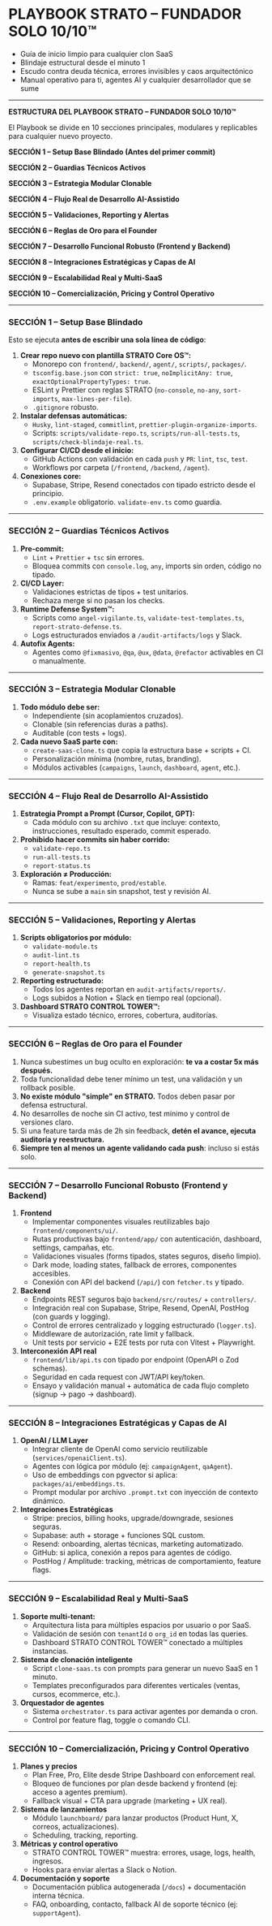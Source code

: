 # **PLAYBOOK STRATO – FUNDADOR SOLO 10/10™**

- Guía de inicio limpio para cualquier clon SaaS
- Blindaje estructural desde el minuto 1
- Escudo contra deuda técnica, errores invisibles y caos arquitectónico
- Manual operativo para ti, agentes AI y cualquier desarrollador que se sume

---

**ESTRUCTURA DEL PLAYBOOK STRATO – FUNDADOR SOLO 10/10™**

El Playbook se divide en 10 secciones principales, modulares y replicables para cualquier nuevo proyecto.

**SECCIÓN 1 – Setup Base Blindado (Antes del primer commit)**

**SECCIÓN 2 – Guardias Técnicos Activos**

**SECCIÓN 3 – Estrategia Modular Clonable**

**SECCIÓN 4 – Flujo Real de Desarrollo AI-Assistido**

**SECCIÓN 5 – Validaciones, Reporting y Alertas**

**SECCIÓN 6 – Reglas de Oro para el Founder**

**SECCIÓN 7 – Desarrollo Funcional Robusto (Frontend y Backend)**

**SECCIÓN 8 – Integraciones Estratégicas y Capas de AI**

**SECCIÓN 9 – Escalabilidad Real y Multi-SaaS**

**SECCIÓN 10 – Comercialización, Pricing y Control Operativo**

---

### **SECCIÓN 1 – Setup Base Blindado**

Esto se ejecuta **antes de escribir una sola línea de código**:

1.  **Crear repo nuevo con plantilla STRATO Core OS™:**
    -   Monorepo con `frontend/`, `backend/`, `agent/`, `scripts/`, `packages/`.
    -   `tsconfig.base.json` con `strict: true`, `noImplicitAny: true`, `exactOptionalPropertyTypes: true`.
    -   ESLint y Prettier con reglas STRATO (`no-console`, `no-any`, `sort-imports`, `max-lines-per-file`).
    -   `.gitignore` robusto.
2.  **Instalar defensas automáticas:**
    -   `Husky`, `lint-staged`, `commitlint`, `prettier-plugin-organize-imports`.
    -   Scripts: `scripts/validate-repo.ts`, `scripts/run-all-tests.ts`, `scripts/check-blindaje-real.ts`.
3.  **Configurar CI/CD desde el inicio:**
    -   GitHub Actions con validación en cada `push` y `PR`: `lint`, `tsc`, `test`.
    -   Workflows por carpeta (`/frontend`, `/backend`, `/agent`).
4.  **Conexiones core:**
    -   Supabase, Stripe, Resend conectados con tipado estricto desde el principio.
    -   `.env.example` obligatorio. `validate-env.ts` como guardia.

---

### **SECCIÓN 2 – Guardias Técnicos Activos**

1.  **Pre-commit:**
    -   `Lint` + `Prettier` + `tsc` sin errores.
    -   Bloquea commits con `console.log`, `any`, imports sin orden, código no tipado.
2.  **CI/CD Layer:**
    -   Validaciones estrictas de tipos + test unitarios.
    -   Rechaza merge si no pasan los checks.
3.  **Runtime Defense System™:**
    -   Scripts como `angel-vigilante.ts`, `validate-test-templates.ts`, `report-strato-defense.ts`.
    -   Logs estructurados enviados a `/audit-artifacts/logs` y Slack.
4.  **Autofix Agents:**
    -   Agentes como `@fixmasivo`, `@qa`, `@ux`, `@data`, `@refactor` activables en CI o manualmente.

---

### **SECCIÓN 3 – Estrategia Modular Clonable**

1.  **Todo módulo debe ser:**
    -   Independiente (sin acoplamientos cruzados).
    -   Clonable (sin referencias duras a paths).
    -   Auditable (con tests + logs).
2.  **Cada nuevo SaaS parte con:**
    -   `create-saas-clone.ts` que copia la estructura base + scripts + CI.
    -   Personalización mínima (nombre, rutas, branding).
    -   Módulos activables (`campaigns`, `launch`, `dashboard`, `agent`, etc.).

---

### **SECCIÓN 4 – Flujo Real de Desarrollo AI-Assistido**

1.  **Estrategia Prompt a Prompt (Cursor, Copilot, GPT):**
    -   Cada módulo con su archivo `.txt` que incluye: contexto, instrucciones, resultado esperado, commit esperado.
2.  **Prohibido hacer commits sin haber corrido:**
    -   `validate-repo.ts`
    -   `run-all-tests.ts`
    -   `report-status.ts`
3.  **Exploración ≠ Producción:**
    -   Ramas: `feat/experimento`, `prod/estable`.
    -   Nunca se sube a `main` sin snapshot, test y revisión AI.

---

### **SECCIÓN 5 – Validaciones, Reporting y Alertas**

1.  **Scripts obligatorios por módulo:**
    -   `validate-module.ts`
    -   `audit-lint.ts`
    -   `report-health.ts`
    -   `generate-snapshot.ts`
2.  **Reporting estructurado:**
    -   Todos los agentes reportan en `audit-artifacts/reports/`.
    -   Logs subidos a Notion + Slack en tiempo real (opcional).
3.  **Dashboard STRATO CONTROL TOWER™:**
    -   Visualiza estado técnico, errores, cobertura, auditorías.

---

### **SECCIÓN 6 – Reglas de Oro para el Founder**

1.  Nunca subestimes un bug oculto en exploración: **te va a costar 5x más después.**
2.  Toda funcionalidad debe tener mínimo un test, una validación y un rollback posible.
3.  **No existe módulo "simple" en STRATO.** Todos deben pasar por defensa estructural.
4.  No desarrolles de noche sin CI activo, test mínimo y control de versiones claro.
5.  Si una feature tarda más de 2h sin feedback, **detén el avance, ejecuta auditoría y reestructura.**
6.  **Siempre ten al menos un agente validando cada push**: incluso si estás solo.

---

### **SECCIÓN 7 – Desarrollo Funcional Robusto (Frontend y Backend)**

1.  **Frontend**
    -   Implementar componentes visuales reutilizables bajo `frontend/components/ui/`.
    -   Rutas productivas bajo `frontend/app/` con autenticación, dashboard, settings, campañas, etc.
    -   Validaciones visuales (forms tipados, states seguros, diseño limpio).
    -   Dark mode, loading states, fallback de errores, componentes accesibles.
    -   Conexión con API del backend (`/api/`) con `fetcher.ts` y tipado.
2.  **Backend**
    -   Endpoints REST seguros bajo `backend/src/routes/` + `controllers/`.
    -   Integración real con Supabase, Stripe, Resend, OpenAI, PostHog (con guards y logging).
    -   Control de errores centralizado y logging estructurado (`logger.ts`).
    -   Middleware de autorización, rate limit y fallback.
    -   Unit tests por servicio + E2E tests por ruta con Vitest + Playwright.
3.  **Interconexión API real**
    -   `frontend/lib/api.ts` con tipado por endpoint (OpenAPI o Zod schemas).
    -   Seguridad en cada request con JWT/API key/token.
    -   Ensayo y validación manual + automática de cada flujo completo (signup → pago → dashboard).

---

### **SECCIÓN 8 – Integraciones Estratégicas y Capas de AI**

1.  **OpenAI / LLM Layer**
    -   Integrar cliente de OpenAI como servicio reutilizable (`services/openaiClient.ts`).
    -   Agentes con lógica por módulo (ej: `campaignAgent`, `qaAgent`).
    -   Uso de embeddings con pgvector si aplica: `packages/ai/embeddings.ts`.
    -   Prompt modular por archivo `.prompt.txt` con inyección de contexto dinámico.
2.  **Integraciones Estratégicas**
    -   Stripe: precios, billing hooks, upgrade/downgrade, sesiones seguras.
    -   Supabase: auth + storage + funciones SQL custom.
    -   Resend: onboarding, alertas técnicas, marketing automatizado.
    -   GitHub: si aplica, conexión a repos para agentes de código.
    -   PostHog / Amplitude: tracking, métricas de comportamiento, feature flags.

---

### **SECCIÓN 9 – Escalabilidad Real y Multi-SaaS**

1.  **Soporte multi-tenant:**
    -   Arquitectura lista para múltiples espacios por usuario o por SaaS.
    -   Validación de sesión con `tenantId` o `org_id` en todas las queries.
    -   Dashboard STRATO CONTROL TOWER™ conectado a múltiples instancias.
2.  **Sistema de clonación inteligente**
    -   Script `clone-saas.ts` con prompts para generar un nuevo SaaS en 1 minuto.
    -   Templates preconfigurados para diferentes verticales (ventas, cursos, ecommerce, etc.).
3.  **Orquestador de agentes**
    -   Sistema `orchestrator.ts` para activar agentes por demanda o cron.
    -   Control por feature flag, toggle o comando CLI.

---

### **SECCIÓN 10 – Comercialización, Pricing y Control Operativo**

1.  **Planes y precios**
    -   Plan Free, Pro, Elite desde Stripe Dashboard con enforcement real.
    -   Bloqueo de funciones por plan desde backend y frontend (ej: acceso a agentes premium).
    -   Fallback visual + CTA para upgrade (marketing + UX real).
2.  **Sistema de lanzamientos**
    -   Módulo `launchboard/` para lanzar productos (Product Hunt, X, correos, actualizaciones).
    -   Scheduling, tracking, reporting.
3.  **Métricas y control operativo**
    -   STRATO CONTROL TOWER™ muestra: errores, usage, logs, health, ingresos.
    -   Hooks para enviar alertas a Slack o Notion.
4.  **Documentación y soporte**
    -   Documentación pública autogenerada (`/docs`) + documentación interna técnica.
    -   FAQ, onboarding, contacto, fallback AI de soporte técnico (ej: `supportAgent`).
